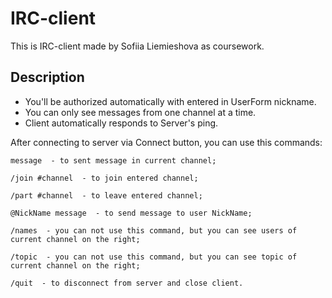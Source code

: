 # IRC-client
This is IRC-client made by Sofiia Liemieshova as coursework.
## Description
* You'll be authorized automatically with entered in UserForm nickname.
* You can only see messages from one channel at a time.
* Client automatically responds to Server's ping.

After connecting to server via Connect button, you can use this commands:

```message  - to sent message in current channel;```

```/join #channel  - to join entered channel;```

```/part #channel  - to leave entered channel;```

```@NickName message  - to send message to user NickName;```

```/names  - you can not use this command, but you can see users of current channel on the right;```

```/topic  - you can not use this command, but you can see topic of current channel on the right;```

```/quit  - to disconnect from server and close client.```
